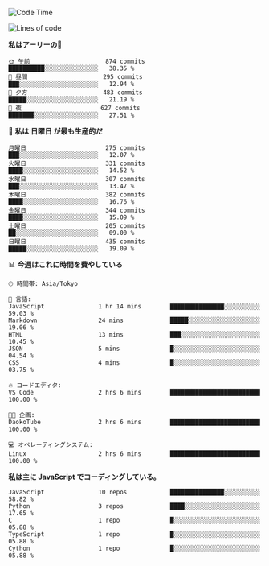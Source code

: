 <!--START_SECTION:waka-->
![Code Time](http://img.shields.io/badge/Code%20Time-218%20hrs%2059%20mins-blue)

![Lines of code](https://img.shields.io/badge/%E3%80%8CHello%20World%E3%80%8D%E3%81%8B%E3%82%89%E3%80%81%E7%A7%81%E3%81%AF%E3%81%93%E3%81%86%E6%9B%B8%E3%81%84%E3%81%9F-240.2%20thousand%20%E3%82%B3%E3%83%BC%E3%83%89%E8%A1%8C-blue)

**私はアーリーの🐤** 

```text
🌞 午前                     874 commits         ██████████░░░░░░░░░░░░░░░   38.35 % 
🌆 昼間                     295 commits         ███░░░░░░░░░░░░░░░░░░░░░░   12.94 % 
🌃 夕方                     483 commits         █████░░░░░░░░░░░░░░░░░░░░   21.19 % 
🌙 夜                      627 commits         ███████░░░░░░░░░░░░░░░░░░   27.51 % 
```
📅 **私は 日曜日 が最も生産的だ** 

```text
月曜日                      275 commits         ███░░░░░░░░░░░░░░░░░░░░░░   12.07 % 
火曜日                      331 commits         ████░░░░░░░░░░░░░░░░░░░░░   14.52 % 
水曜日                      307 commits         ███░░░░░░░░░░░░░░░░░░░░░░   13.47 % 
木曜日                      382 commits         ████░░░░░░░░░░░░░░░░░░░░░   16.76 % 
金曜日                      344 commits         ████░░░░░░░░░░░░░░░░░░░░░   15.09 % 
土曜日                      205 commits         ██░░░░░░░░░░░░░░░░░░░░░░░   09.00 % 
日曜日                      435 commits         █████░░░░░░░░░░░░░░░░░░░░   19.09 % 
```


📊 **今週はこれに時間を費やしている** 

```text
🕑︎ 時間帯: Asia/Tokyo

💬 言語: 
JavaScript               1 hr 14 mins        ███████████████░░░░░░░░░░   59.03 % 
Markdown                 24 mins             █████░░░░░░░░░░░░░░░░░░░░   19.06 % 
HTML                     13 mins             ███░░░░░░░░░░░░░░░░░░░░░░   10.45 % 
JSON                     5 mins              █░░░░░░░░░░░░░░░░░░░░░░░░   04.54 % 
CSS                      4 mins              █░░░░░░░░░░░░░░░░░░░░░░░░   03.75 % 

🔥 コードエディタ: 
VS Code                  2 hrs 6 mins        █████████████████████████   100.00 % 

🐱‍💻 企画: 
DaokoTube                2 hrs 6 mins        █████████████████████████   100.00 % 

💻 オペレーティングシステム: 
Linux                    2 hrs 6 mins        █████████████████████████   100.00 % 
```

**私は主に JavaScript でコーディングしている。** 

```text
JavaScript               10 repos            ███████████████░░░░░░░░░░   58.82 % 
Python                   3 repos             ████░░░░░░░░░░░░░░░░░░░░░   17.65 % 
C                        1 repo              █░░░░░░░░░░░░░░░░░░░░░░░░   05.88 % 
TypeScript               1 repo              █░░░░░░░░░░░░░░░░░░░░░░░░   05.88 % 
Cython                   1 repo              █░░░░░░░░░░░░░░░░░░░░░░░░   05.88 % 
```




<!--END_SECTION:waka-->
